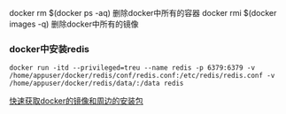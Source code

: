 docker rm $(docker ps -aq)  删除docker中所有的容器
docker rmi $(docker images -q) 删除docker中所有的镜像


### docker中安装redis
```
docker run -itd --privileged=treu --name redis -p 6379:6379 -v /home/appuser/docker/redis/conf/redis.conf:/etc/redis/redis.conf -v /home/appuser/docker/redis/data/:/data redis
```


[快速获取docker的镜像和周边的安装包](https://get.daocloud.io/)


